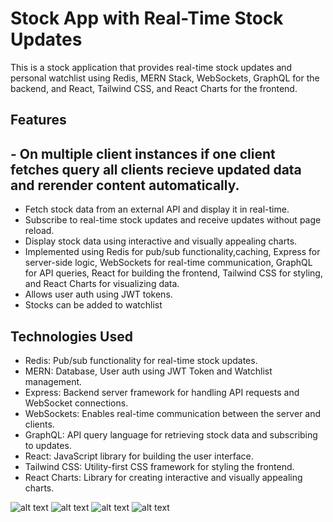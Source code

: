 # Stock App with Real-Time Stock Updates

This is a stock application that provides real-time stock updates and personal watchlist using Redis, MERN Stack, WebSockets, GraphQL for the backend, and React, Tailwind CSS, and React Charts for the frontend.

## Features

## - On multiple client instances if one client fetches query all clients recieve updated data and rerender content automatically.
- Fetch stock data from an external API and display it in real-time.
- Subscribe to real-time stock updates and receive updates without page reload.
- Display stock data using interactive and visually appealing charts.
- Implemented using Redis for pub/sub functionality,caching, Express for server-side logic, WebSockets for real-time communication, GraphQL for API queries, React for building the frontend, Tailwind CSS for styling, and React Charts for visualizing data.
- Allows user auth using JWT tokens.
- Stocks can be added to watchlist

## Technologies Used

- Redis: Pub/sub functionality for real-time stock updates.
- MERN: Database, User auth using JWT Token and Watchlist management.
- Express: Backend server framework for handling API requests and WebSocket connections.
- WebSockets: Enables real-time communication between the server and clients.
- GraphQL: API query language for retrieving stock data and subscribing to updates.
- React: JavaScript library for building the user interface.
- Tailwind CSS: Utility-first CSS framework for styling the frontend.
- React Charts: Library for creating interactive and visually appealing charts.

![alt text](https://i.postimg.cc/2yB59Mqf/Screenshot-2023-06-09-at-2-12-24-AM.png)
![alt text](https://i.postimg.cc/0Q4QfPyf/Screenshot-2023-06-09-at-2-12-59-AM.png)
![alt text](https://i.postimg.cc/5tnjXwcD/Screenshot-2023-06-09-at-2-13-07-AM.png)
![alt text](https://i.ibb.co/9c42Dg9/Screenshot-2023-06-17-at-6-55-04-PM.png)

